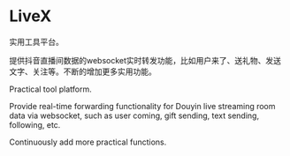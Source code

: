 # LiveX
实用工具平台。

提供抖音直播间数据的websocket实时转发功能，比如用户来了、送礼物、发送文字、关注等。不断的增加更多实用功能。

Practical tool platform. 

Provide real-time forwarding functionality for Douyin live streaming room data via websocket, such as user coming, gift sending, text sending, following, etc. 

Continuously add more practical functions.
